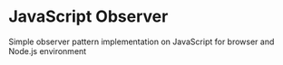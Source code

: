 # JavaScript Observer

Simple observer pattern implementation on JavaScript for browser and Node.js environment